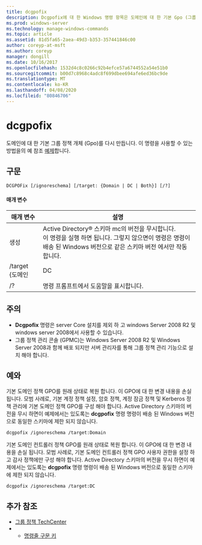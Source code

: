 ```yaml
---
title: dcgpofix
description: Dcgpofix에 대 한 Windows 명령 항목은 도메인에 대 한 기본 Gpo (그룹 정책 개체)를 다시 만듭니다.
ms.prod: windows-server
ms.technology: manage-windows-commands
ms.topic: article
ms.assetid: 81d5fa65-2aea-49d3-b353-357441846c00
author: coreyp-at-msft
ms.author: coreyp
manager: dongill
ms.date: 10/16/2017
ms.openlocfilehash: 1532d4c8c0266c92b4efce57a6744552a54e51b0
ms.sourcegitcommit: b00d7c8968c4adc8f699dbee694afe6ed36bc9de
ms.translationtype: MT
ms.contentlocale: ko-KR
ms.lasthandoff: 04/08/2020
ms.locfileid: "80846706"
---
```

# <a name="dcgpofix"></a>dcgpofix

도메인에 대 한 기본 그룹 정책 개체 (Gpo)를 다시 만듭니다. 이 명령을 사용할 수 있는 방법을의 예 참조 [예제](#BKMK_Examples)합니다.

## <a name="syntax"></a>구문

```
DCGPOFix [/ignoreschema] [/target: {Domain | DC | Both}] [/?]
```

#### <a name="parameters"></a>매개 변수

|    매개 변수    |                                                                                                 설명                                                                                                 |
|-----------------|-------------------------------------------------------------------------------------------------------------------------------------------------------------------------------------------------------------|
|  생성  | Active Directory® 스키마 mc의 버전을 무시합니다.</br>이 명령을 실행 하면 됩니다. 그렇지 않으면이 명령은 명령이 배송 된 Windows 버전으로 같은 스키마 버전 에서만 작동 합니다. |
| /target {도메인 |                                                                                                     DC                                                                                                      |
|       /?        |                                                                                    명령 프롬프트에서 도움말을 표시합니다.                                                                                     |

## <a name="remarks"></a>주의

-   **Dcgpofix** 명령은 server Core 설치를 제외 하 고 windows Server 2008 R2 및 windows server 2008에서 사용할 수 있습니다.
-   그룹 정책 관리 콘솔 (GPMC)는 Windows Server 2008 R2 및 Windows Server 2008과 함께 배포 되지만 서버 관리자를 통해 그룹 정책 관리 기능으로 설치 해야 합니다.

## <a name="examples"></a><a name=BKMK_Examples></a>예와

기본 도메인 정책 GPO를 원래 상태로 복원 합니다. 이 GPO에 대 한 변경 내용을 손실 됩니다. 모범 사례로, 기본 계정 정책 설정, 암호 정책, 계정 잠금 정책 및 Kerberos 정책 관리에 기본 도메인 정책 GPO를 구성 해야 합니다. Active Directory 스키마의 버전을 무시 하면이 예제에서는 있도록는 **dcgpofix** 명령 명령이 배송 된 Windows 버전으로 동일한 스키마에 제한 되지 않습니다.
```
dcgpofix /ignoreschema /target:Domain
```
기본 도메인 컨트롤러 정책 GPO를 원래 상태로 복원 합니다. 이 GPO에 대 한 변경 내용을 손실 됩니다. 모범 사례로, 기본 도메인 컨트롤러 정책 GPO 사용자 권한을 설정 하 고 감사 정책에만 구성 해야 합니다. Active Directory 스키마의 버전을 무시 하면이 예제에서는 있도록는 **dcgpofix** 명령 명령이 배송 된 Windows 버전으로 동일한 스키마에 제한 되지 않습니다.
```
dcgpofix /ignoreschema /target:DC
```

## <a name="additional-references"></a>추가 참조

-   [그룹 정책 TechCenter](https://go.microsoft.com/fwlink/?LinkID=145531)
-   - [명령줄 구문 키](command-line-syntax-key.md)
